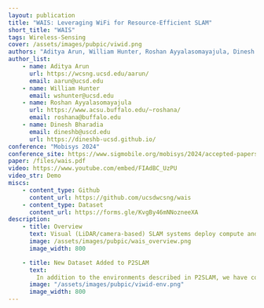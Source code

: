 ```yaml
---
layout: publication
title: "WAIS: Leveraging WiFi for Resource-Efficient SLAM"
short_title: "WAIS"
tags: Wireless-Sensing 
cover: /assets/images/pubpic/viwid.png
authors: "Aditya Arun, William Hunter, Roshan Ayyalasomayajula, Dinesh Bharadia"
author_list:
    - name: Aditya Arun
      url: https://wcsng.ucsd.edu/aarun/
      email: aarun@ucsd.edu
    - name: William Hunter
      email: wshunter@ucsd.edu
    - name: Roshan Ayyalasomayajula
      url: https://www.acsu.buffalo.edu/~roshana/
      email: roshana@buffalo.edu
    - name: Dinesh Bharadia
      email: dineshb@uscd.edu
      url: https://dineshb-ucsd.github.io/ 
conference: "Mobisys 2024"
conference_site: https://www.sigmobile.org/mobisys/2024/accepted-papers.html
paper: /files/wais.pdf
video: https://www.youtube.com/embed/FIAdBC_UzPU
video_str: Demo
miscs: 
    - content_type: Github
      content_url: https://github.com/ucsdwcsng/wais
    - content_type: Dataset
      content_url: https://forms.gle/KvgBy46mNNozneeXA
description:
    - title: Overview 
      text: Visual (LiDAR/camera-based) SLAM systems deploy compute and memory-intensive search algorithms to detect "Loop Closures" to make the trajectory estimate globally consistent. Instead, WAIS (WiFi Assisted Indoor SLAM) demonstrates using WiFi-based sensing can reduce this resource intensiveness drastically. By covering over 1500 m in realistic indoor environments and WiFi deployments, we showcase 4.3 x and 4 x reduction in compute and memory consumption compared to state-of-the-art Visual and Lidar SLAM systems. Incorporating WiFi into the sensor stack also improves the resiliency of the Visual-SLAM system. We find the 90th percentile translation errors improve by ~40% and orientation errors by ~60% compared with purely camera-based systems.
      image: /assets/images/pubpic/wais_overview.png
      image_width: 800

    - title: New Dataset Added to P2SLAM
      text: 
        In addition to the environments described in P2SLAM, we have collected a new dataset in an office envrionment, with stereo camera data, IMU, Lidar, Wheel odometry and WiFi measurements. The purple box and orange boxes indicate the robot and the AP’s placed in the environment respectively. The colored boxes in the map correspond to the view points of the 3 images of the environment shown, color-matched to the edges of the respective images.
      image: "/assets/images/pubpic/viwid-env.png"
      image_width: 800
---
```

